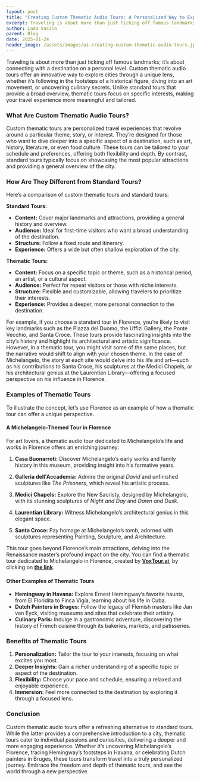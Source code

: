 ```yaml
---
layout: post
title: "Creating Custom Thematic Audio Tours: A Personalized Way to Explore"
excerpt: Traveling is about more than just ticking off famous landmarks; it’s about connecting with a destination on a personal level.
author: Lada Vasina
parent: Blog
date: 2025-01-24
header_image: /assets/images/ai-creating-custom-thematic-audio-tours.jpg
---
```


Traveling is about more than just ticking off famous landmarks; it’s about connecting with a destination on a personal level. Custom thematic audio tours offer an innovative way to explore cities through a unique lens, whether it’s following in the footsteps of a historical figure, diving into an art movement, or uncovering culinary secrets. Unlike standard tours that provide a broad overview, thematic tours focus on specific interests, making your travel experience more meaningful and tailored.

### What Are Custom Thematic Audio Tours?

Custom thematic tours are personalized travel experiences that revolve around a particular theme, story, or interest. They’re designed for those who want to dive deeper into a specific aspect of a destination, such as art, history, literature, or even food culture. These tours can be tailored to your schedule and preferences, offering both flexibility and depth. By contrast, standard tours typically focus on showcasing the most popular attractions and providing a general overview of the city.

### How Are They Different from Standard Tours?

Here’s a comparison of custom thematic tours and standard tours:

**Standard Tours:**

- **Content:** Cover major landmarks and attractions, providing a general history and overview.
- **Audience:** Ideal for first-time visitors who want a broad understanding of the destination.
- **Structure:** Follow a fixed route and itinerary.
- **Experience:** Offers a wide but often shallow exploration of the city.

**Thematic Tours:**

- **Content:** Focus on a specific topic or theme, such as a historical period, an artist, or a cultural aspect.
- **Audience:** Perfect for repeat visitors or those with niche interests.
- **Structure:** Flexible and customizable, allowing travelers to prioritize their interests.
- **Experience:** Provides a deeper, more personal connection to the destination.


For example, if you choose a standard tour in Florence, you’re likely to visit key landmarks such as the Piazza del Duomo, the Uffizi Gallery, the Ponte Vecchio, and Santa Croce. These tours provide fascinating insights into the city’s history and highlight its architectural and artistic significance. However, in a thematic tour, you might visit some of the same places, but the narrative would shift to align with your chosen theme. In the case of Michelangelo, the story at each site would delve into his life and art—such as his contributions to Santa Croce, his sculptures at the Medici Chapels, or his architectural genius at the Laurentian Library—offering a focused perspective on his influence in Florence.

### Examples of Thematic Tours

To illustrate the concept, let’s use Florence as an example of how a thematic tour can offer a unique perspective.

#### A Michelangelo-Themed Tour in Florence

For art lovers, a thematic audio tour dedicated to Michelangelo’s life and works in Florence offers an enriching journey:

1. **Casa Buonarroti:**
   Discover Michelangelo’s early works and family history in this museum, providing insight into his formative years.

2. **Galleria dell'Accademia:**
   Admire the original *David* and unfinished sculptures like *The Prisoners*, which reveal his artistic process.

3. **Medici Chapels:**
   Explore the New Sacristy, designed by Michelangelo, with its stunning sculptures of *Night and Day* and *Dawn and Dusk*.

4. **Laurentian Library:**
   Witness Michelangelo’s architectural genius in this elegant space.

5. **Santa Croce:**
   Pay homage at Michelangelo’s tomb, adorned with sculptures representing Painting, Sculpture, and Architecture.

This tour goes beyond Florence’s main attractions, delving into the Renaissance master’s profound impact on the city. You can find a thematic tour dedicated to Michelangelo in Florence, created by **[VoxTour.ai](https://voxtour.ai)**,  by clicking on **[the link](https://voxtour.ai/itinerary?itineraryId=296679af-7991-4565-823f-a2574f405351)**. 

#### Other Examples of Thematic Tours

- **Hemingway in Havana:** Explore Ernest Hemingway’s favorite haunts, from El Floridita to Finca Vigía, learning about his life in Cuba.
- **Dutch Painters in Bruges:** Follow the legacy of Flemish masters like Jan van Eyck, visiting museums and sites that celebrate their artistry.
- **Culinary Paris:** Indulge in a gastronomic adventure, discovering the history of French cuisine through its bakeries, markets, and patisseries.

### Benefits of Thematic Tours

1. **Personalization:** Tailor the tour to your interests, focusing on what excites you most.
2. **Deeper Insights:** Gain a richer understanding of a specific topic or aspect of the destination.
3. **Flexibility:** Choose your pace and schedule, ensuring a relaxed and enjoyable experience.
4. **Immersion:** Feel more connected to the destination by exploring it through a focused lens.

### Conclusion

Custom thematic audio tours offer a refreshing alternative to standard tours. While the latter provides a comprehensive introduction to a city, thematic tours cater to individual passions and curiosities, delivering a deeper and more engaging experience. Whether it’s uncovering Michelangelo’s Florence, tracing Hemingway’s footsteps in Havana, or celebrating Dutch painters in Bruges, these tours transform travel into a truly personalized journey. Embrace the freedom and depth of thematic tours, and see the world through a new perspective.


